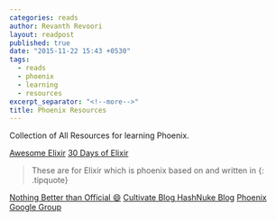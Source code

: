 ```yaml
---
categories: reads
author: Revanth Revoori
layout: readpost
published: true
date: "2015-11-22 15:43 +0530"
tags: 
  - reads
  - phoenix
  - learning
  - resources
excerpt_separator: "<!--more-->"
title: Phoenix Resources
---
```


Collection of All Resources for learning Phoenix.

<a class="embedly-card" href="https://github.com/h4cc/awesome-elixir">Awesome Elixir</a>
<a class="embedly-card" href="https://github.com/seven1m/30-days-of-elixir">30 Days of Elixir</a>
> These are for Elixir which is phoenix based on and written in
{: .tipquote}

<a class="embedly-card" 
href="http://www.phoenixframework.org/docs/resources">Nothing Better than Official :smile:</a>
<a class="embedly-card" href="http://www.cultivatehq.com/posts/">Cultivate Blog </a>
<a class="embedly-card" href="http://hashnuke.com/">HashNuke Blog</a>
<a class="embedly-card" href="https://groups.google.com/forum/#!forum/phoenix-talk">Phoenix Google Group</a>
<!--more-->
